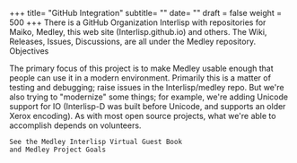 +++
title= "GitHub Integration" 
subtitle= ""
date= ""
draft = false
weight = 500
+++
There is a GitHub Organization Interlisp with repositories for Maiko, Medley, this web site (Interlisp.github.io) and others. The Wiki, Releases, Issues, Discussions, are all under the Medley repository.
Objectives

The primary focus of this project is to make Medley usable enough that people can use it in a modern environment. Primarily this is a matter of testing and debugging; raise issues in the Interlisp/medley repo. But we're also trying to "modernize" some things; for example, we're adding Unicode support for IO (Interlisp-D was built before Unicode, and supports an older Xerox encoding). As with most open source projects, what we're able to accomplish depends on volunteers.

    See the Medley Interlisp Virtual Guest Book
    and Medley Project Goals